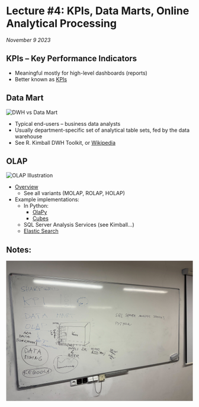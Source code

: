 # Lecture #4: KPIs, Data Marts, Online Analytical Processing

_November 9 2023_


## KPIs – Key Performance Indicators

* Meaningful mostly for high-level dashboards (reports)
* Better known as [KPIs](https://en.wikipedia.org/wiki/Performance_indicator)


## Data Mart

![DWH vs Data Mart](https://image.slidesharecdn.com/datamart-140405013513-phpapp02/95/data-mart-4-638.jpg?cb=1396661755)

* Typical end-users – business data analysts
* Usually department-specific set of analytical table sets, fed by the data warehouse
* See R. Kimball DWH Toolkit, or [Wikipedia](https://en.wikipedia.org/wiki/Data_mart)

## OLAP

![OLAP Illustration](https://i2.wp.com/olap.com/wp-content/uploads/2019/06/olap-3d-cube.png?resize=768%2C720&ssl=1)

* [Overview](https://en.wikipedia.org/wiki/Online_analytical_processing)
  - See all variants (MOLAP, ROLAP, HOLAP)
* Example implementations:
  - In Python:
    - [OlaPy](https://olapy.readthedocs.io/en/latest/)
    - [Cubes](https://en.wikipedia.org/wiki/Cubes_(OLAP_server))
  - SQL Server Analysis Services (see Kimball...)
  - [Elastic Search](https://stackoverflow.com/questions/35513249/reasons-against-using-elasticsearch-as-an-olap-cube)

## Notes:

![Notes](files/olap_notes.jpg)
